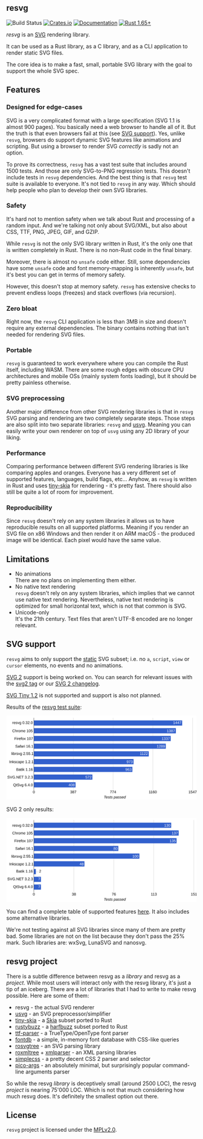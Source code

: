 ## resvg
![Build Status](https://github.com/RazrFalcon/resvg/workflows/Rust/badge.svg)
[![Crates.io](https://img.shields.io/crates/v/resvg.svg)](https://crates.io/crates/resvg)
[![Documentation](https://docs.rs/resvg/badge.svg)](https://docs.rs/resvg)
[![Rust 1.65+](https://img.shields.io/badge/rust-1.65+-orange.svg)](https://www.rust-lang.org)

*resvg* is an [SVG](https://en.wikipedia.org/wiki/Scalable_Vector_Graphics) rendering library.

It can be used as a Rust library, as a C library, and as a CLI application to render static SVG files.

The core idea is to make a fast, small, portable SVG library with the goal to support the whole SVG spec.

## Features

### Designed for edge-cases

SVG is a very complicated format with a large specification (SVG 1.1 is almost 900 pages).
You basically need a web browser to handle all of it. But the truth is that even browsers
fail at this (see [SVG support](https://github.com/RazrFalcon/resvg#svg-support)).
Yes, unlike `resvg`, browsers do support dynamic SVG features like animations and scripting.
But using a browser to render SVG _correctly_ is sadly not an option.

To prove its correctness, `resvg` has a vast test suite that includes around 1500 tests.
And those are only SVG-to-PNG regression tests. This doesn't include tests in `resvg` dependencies.
And the best thing is that `resvg` test suite is available to everyone. It's not tied to `resvg`
in any way. Which should help people who plan to develop their own SVG libraries.

### Safety

It's hard not to mention safety when we talk about Rust and processing of a random input.
And we're talking not only about SVG/XML, but also about CSS, TTF, PNG, JPEG, GIF, and GZIP.

While `resvg` is not the only SVG library written in Rust, it's the only one that
is written completely in Rust. There is no non-Rust code in the final binary.

Moreover, there is almost no `unsafe` code either. Still, some dependencies have some `unsafe` code
and font memory-mapping is inherently `unsafe`, but it's best you can get in terms of memory safety.

However, this doesn't stop at memory safety. `resvg` has extensive checks to prevent endless loops (freezes)
and stack overflows (via recursion).

### Zero bloat

Right now, the `resvg` CLI application is less than 3MB in size and doesn't require any external dependencies.
The binary contains nothing that isn't needed for rendering SVG files.

### Portable

`resvg` is guaranteed to work everywhere where you can compile the Rust itself,
including WASM. There are some rough edges with obscure CPU architectures and
mobile OSs (mainly system fonts loading), but it should be pretty painless otherwise.

### SVG preprocessing

Another major difference from other SVG rendering libraries is that in `resvg`
SVG parsing and rendering are two completely separate steps.
Those steps are also split into two separate libraries: `resvg` and [usvg].
Meaning you can easily write your own renderer on top of `usvg` using any 2D library of your liking.

### Performance

Comparing performance between different SVG rendering libraries is like comparing apples and oranges.
Everyone has a very different set of supported features, languages, build flags, etc...
Anyhow, as `resvg` is written in Rust and uses [tiny-skia] for rendering - it's pretty fast.
There should also still be quite a lot of room for improvement.

### Reproducibility

Since `resvg` doesn't rely on any system libraries it allows us to have reproducible results
on all supported platforms. Meaning if you render an SVG file on x86 Windows and then render it
on ARM macOS - the produced image will be identical. Each pixel would have the same value.

## Limitations

- No animations<br>
  There are no plans on implementing them either.
- No native text rendering<br>
  `resvg` doesn't rely on any system libraries, which implies that we cannot use native text rendering.
  Nevertheless, native text rendering is optimized for small horizontal text, which is not
  that common is SVG.
- Unicode-only<br>
  It's the 21th century. Text files that aren't UTF-8 encoded are no longer relevant.

## SVG support

`resvg` aims to only support the [static](http://www.w3.org/TR/SVG11/feature#SVG-static)
SVG subset; i.e. no `a`, `script`, `view` or `cursor` elements, no events and no animations.

[SVG 2](https://www.w3.org/TR/SVG2/) support is being worked on.
You can search for relevant issues with the
[svg2 tag](https://github.com/RazrFalcon/resvg/issues?q=is%3Aissue+is%3Aopen+label%3Asvg2)
or our [SVG 2 changelog](https://github.com/RazrFalcon/resvg/blob/master/docs/svg2-changelog.md).

[SVG Tiny 1.2](https://www.w3.org/TR/SVGTiny12/) is not supported and support is also not planned.

Results of the [resvg test suite](./tests/README.md):

![](./.github/chart.svg)

SVG 2 only results:

![](./.github/chart-svg2.svg)

You can find a complete table of supported features
[here](https://razrfalcon.github.io/resvg-test-suite/svg-support-table.html).
It also includes some alternative libraries.

We're not testing against all SVG libraries since many of them are pretty bad.
Some libraries are not on the list because they don't pass the 25% mark.
Such libraries are: wxSvg, LunaSVG and nanosvg.

## resvg project

There is a subtle difference between resvg as a _library_ and resvg as a _project_.
While most users will interact only with the resvg library, it's just a tip of an iceberg.
There are a lot of libraries that I had to write to make resvg possible.
Here are some of them:

- resvg - the actual SVG renderer
- [usvg] - an SVG preprocessor/simplifier
- [tiny-skia] - a [Skia](https://github.com/google/skia) subset ported to Rust
- [rustybuzz] - a [harfbuzz](https://github.com/harfbuzz/harfbuzz) subset ported to Rust
- [ttf-parser] - a TrueType/OpenType font parser
- [fontdb] - a simple, in-memory font database with CSS-like queries
- [rosvgtree] - an SVG parsing library
- [roxmltree] + [xmlparser] - an XML parsing libraries
- [simplecss] - a pretty decent CSS 2 parser and selector
- [pico-args] - an absolutely minimal, but surprisingly popular command-line arguments parser

So while the resvg _library_ is deceptively small (around 2500 LOC), the resvg _project_
is nearing 75'000 LOC. Which is not that much considering how much resvg does.
It's definitely the smallest option out there.

## License

`resvg` project is licensed under the [MPLv2.0](https://www.mozilla.org/en-US/MPL/).

[usvg]: https://github.com/RazrFalcon/resvg/tree/master/crates/usvg
[rustybuzz]: https://github.com/RazrFalcon/rustybuzz
[tiny-skia]: https://github.com/RazrFalcon/tiny-skia
[ttf-parser]: https://github.com/RazrFalcon/ttf-parser
[rosvgtree]: https://github.com/RazrFalcon/resvg/tree/master/crates/rosvgtree
[roxmltree]: https://github.com/RazrFalcon/roxmltree
[xmlparser]: https://github.com/RazrFalcon/xmlparser
[simplecss]: https://github.com/RazrFalcon/simplecss
[fontdb]: https://github.com/RazrFalcon/fontdb
[pico-args]: https://github.com/RazrFalcon/pico-args
